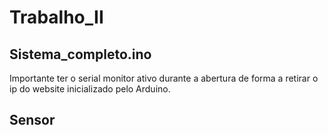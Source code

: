 # Trabalho_II

## Sistema_completo.ino

Importante ter o serial monitor ativo durante a abertura de forma a retirar o ip do website inicializado pelo Arduino.

## Sensor
